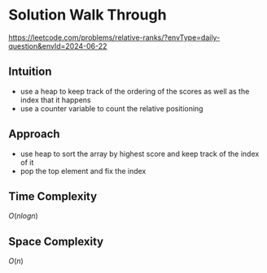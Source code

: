 # Solution Walk Through
https://leetcode.com/problems/relative-ranks/?envType=daily-question&envId=2024-06-22

## Intuition
- use a heap to keep track of the ordering of the scores as well as the index that it happens
- use a counter variable to count the relative positioning

## Approach
- use heap to sort the array by highest score and keep track of the index of it
- pop the top element and fix the index

## Time Complexity
$O(nlogn)$

## Space Complexity
$O(n)$




